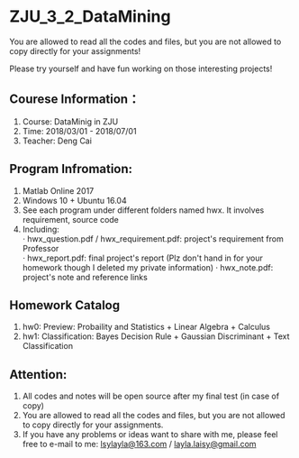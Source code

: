 # ZJU_3_2_DataMining

You are allowed to read all the codes and files, but you are not allowed to copy directly for your assignments!

Please try yourself and have fun working on those interesting projects!


## Courese Information：
1. Course: DataMinig in ZJU
2. Time: 2018/03/01 - 2018/07/01 
3. Teacher: Deng Cai

## Program Infromation:
1. Matlab Online 2017
2. Windows 10 + Ubuntu 16.04
3. See each program under different folders named hwx. It involves requirement, source code    
4. Including:    
    · hwx_question.pdf / hwx_requirement.pdf: project's requirement from Professor   
    · hwx_report.pdf: final project's report (Plz don't hand in for your homework though I deleted my private information)
    · hwx_note.pdf: project's note and reference links

## Homework Catalog
1. hw0: Preview: Probaility and Statistics + Linear Algebra + Calculus
2. hw1: Classification: Bayes Decision Rule + Gaussian Discriminant + Text Classification

## Attention:
1. All codes and notes will be open source after my final test (in case of copy)
2. You are allowed to read all the codes and files, but you are not allowed to copy directly for your assignments.
3. If you have any problems or ideas want to share with me, please feel free to e-mail to me: lsylayla@163.com / layla.laisy@gmail.com

